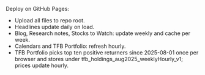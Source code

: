 Deploy on GitHub Pages:
- Upload all files to repo root.
- Headlines update daily on load.
- Blog, Research notes, Stocks to Watch: update weekly and cache per week.
- Calendars and TFB Portfolio: refresh hourly.
- TFB Portfolio picks top ten positive returners since 2025-08-01 once per browser and stores under tfb_holdings_aug2025_weeklyHourly_v1; prices update hourly.
